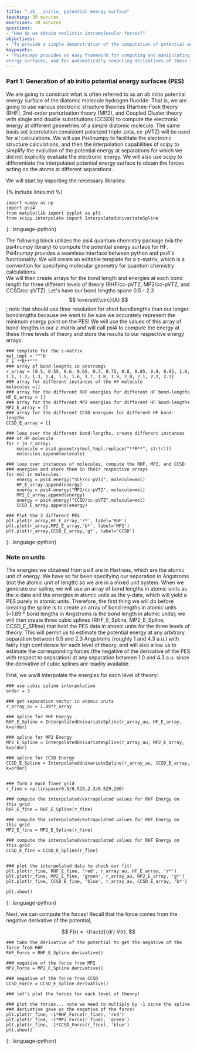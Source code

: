 ```yaml
---
title: "_ab_ _initio_ potential energy surface"
teaching: 30 minutes
exercises: 30 minutes
questions:
- "How do we obtain realistic intramolecular forces?"
objectives:
- "To provide a simple demonstration of the computation of potential energy surfaces for a diatomic molecule and subsequent determination of intramolecular forces."
keypoints:
- "Psi4numpy provides an easy framework for computing and manipulating quantum chemical properties, including molecular energies required for potential energy surfaces.  Scipy's interpolation libraries can facilitate the fitting of potential
energy surfaces, and for automatically computing derivatives of these surfaces to obtain intramolecular forces."
---
```


<script type="text/javascript" async
  src="https://cdnjs.cloudflare.com/ajax/libs/mathjax/2.7.7/MathJax.js?config=TeX-MML-AM_CHTML">
</script>

 <script src="https://unpkg.com/ngl@0.10.4/dist/ngl.js"></script>
 
### Part 1: Generation of ab initio potential energy surfaces (PES)
We are going to construct what is often referred to as an ab initio potential energy surface of the diatomic molecule hydrogen fluoride. That is, we are going to use various electronic structure theories (Hartree-Fock theory (RHF), 2nd-order perturbation theory (MP2), and Coupled Cluster theory with single and double substitutions (CCSD)) to compute the electronic energy at different geometries of a simple diatomic molecule. The same basis set (correlation consistent polarized triple-zeta, cc-pVTZ) will be used for all calculations. We will use Psi4numpy to facilitate the electronic structure calculations, and then the interpolation capabilities of scipy to simplify the evalution of the potential energy at separations for which we did not explicitly evaluate the electronic energy. We will also use scipy to differentiate the interpolated potential energy surface to obtain the forces acting on the atoms at different separations.

We will start by importing the necessary libraries:
 
{% include links.md %}

``` 
import numpy as np
import psi4
from matplotlib import pyplot as plt
from scipy.interpolate import InterpolatedUnivariateSpline
```
{: .language-python}

The following block utilizes the psi4 quantum chemistry package (via the psi4numpy library) to compute the potential energy surface for HF.  Psi4numpy provides a seamless interface between python and psi4's functionality.
We will create an editable template for a z-matrix, which is a convention for specifying molecular geometry for quantum chemistry calculations.  
We will then create arrays for the bond length and energies at each bond length for three different levels of theory (RHF/cc-pVTZ, 
MP2/cc-pVTZ, and CCSD/cc-pVTZ). Let's have our bond lengths spane 0.5 - 2.3 $$ \overset{\circ}{A} $$; note that should use finer resolution for short bondlengths than our longer bondlengths because we want to be sure we accurately represent the minimum energy point on the PES!  We will use the values of this array of bond-lengths in our z-matrix and will call psi4 to compute the energy at these three levels of theory and store the results to our respective energy arrays.

``` 
### template for the z-matrix
mol_tmpl = """H
F 1 **R**"""
### array of bond-lengths in anstromgs
r_array = [0.5, 0.55, 0.6, 0.65, 0.7, 0.75, 0.8, 0.85, 0.9, 0.95, 1.0, 1.1, 1.2, 1.3, 1.4, 1.5, 1.6, 1.7, 1.8, 1.9, 2.0, 2.1, 2.2, 2.3]
### array for different instances of the HF molecule
molecules =[]
### array for the different RHF energies for different HF bond-lengths
HF_E_array = []
### array for the different MP2 energies for different HF bond-lengths
MP2_E_array = []
### array for the different CCSD energies for different HF bond-lengths
CCSD_E_array = []

### loop over the different bond-lengths, create different instances
### of HF molecule
for r in r_array:
    molecule = psi4.geometry(mol_tmpl.replace("**R**", str(r)))
    molecules.append(molecule)
    
### loop over instances of molecules, compute the RHF, MP2, and CCSD
### energies and store them in their respective arrays
for mol in molecules:
    energy = psi4.energy("SCF/cc-pVTZ", molecule=mol)
    HF_E_array.append(energy)
    energy = psi4.energy("MP2/cc-pVTZ", molecule=mol)
    MP2_E_array.append(energy)
    energy = psi4.energy("CCSD/cc-pVTZ",molecule=mol)
    CCSD_E_array.append(energy)

### Plot the 3 different PES
plt.plot(r_array,HF_E_array,'r*', label='RHF')
plt.plot(r_array,MP2_E_array,'b*', label='MP2')
plt.plot(r_array,CCSD_E_array,'g*', label='CCSD')
```
{: .language-python}

### Note on units
The energies we obtained from psi4 are in Hartrees, which are the atomic unit of energy. We have so far been specifying our separation in Angstroms (not the atomic unit of length) so we are in a mixed unit system. When we generate our spline, we will use an array of bond lengths in atomic units as the x-data and the energies in atomic units as the y-data, which will yield a PES purely in atomic units. Therefore, the first thing we will do before creating the spline is to create an array of bond lengths in atomic units (~1.89 * bond lengths in Angstroms is the bond length in atomic units); we will then create three cubic splines (RHF_E_Spline, MP2_E_Spline, CCSD_E_SPline) that hold the PES data in atomic units for the three levels of theory.  This will permit us to 
estimate the potential energy at any arbitrary separation between 0.5 and 2.3 Angstroms (roughly 
1 and 4.3 a.u.) with fairly high confidence for each level of theory, and will also allow us to estimate the corresponding
forces (the negative of the derivative of the PES with respect to separation)
at any separation between 1.0 and 4.3 a.u. since the derivative of cubic splines are readily available.

First, we wwill interpolate the energies for each level of theory:

``` 
### use cubic spline interpolation
order = 3

### get separation vector in atomic units
r_array_au = 1.89*r_array 

### spline for RHF Energy
RHF_E_Spline = InterpolatedUnivariateSpline(r_array_au, HF_E_array, k=order)

### spline for MP2 Energy
MP2_E_Spline = InterpolatedUnivariateSpline(r_array_au, MP2_E_array, k=order)

### spline for CCSD Energy
CCSD_E_Spline = InterpolatedUnivariateSpline(r_array_au, CCSD_E_array, k=order)


### form a much finer grid
r_fine = np.linspace(0.5/0.529,2.3/0.529,200)

### compute the interpolated/extrapolated values for RHF Energy on this grid
RHF_E_fine = RHF_E_Spline(r_fine)

### compute the interpolated/extrapolated values for RHF Energy on this grid
MP2_E_fine = MP2_E_Spline(r_fine)

### compute the interpolated/extrapolated values for RHF Energy on this grid
CCSD_E_fine = CCSD_E_Spline(r_fine)


### plot the interpolated data to check our fit!
plt.plot(r_fine, RHF_E_fine, 'red', r_array_au, HF_E_array, 'r*')
plt.plot(r_fine, MP2_E_fine, 'green', r_array_au, MP2_E_array, 'g*')
plt.plot(r_fine, CCSD_E_fine, 'blue', r_array_au, CCSD_E_array, 'b*')

plt.show()
```
{: .language-python}

Next, we can compute the forces!  Recall that the force comes from the negative derivative of the potential,

$$ F(r) = -\frac{d}{dr} V(r). $$

```
### take the derivative of the potential to get the negative of the force from RHF
RHF_Force = RHF_E_Spline.derivative() 

### negative of the force from MP2
MP2_Force = MP2_E_Spline.derivative()

### negative of the force from CCSD
CCSD_Force = CCSD_E_Spline.derivative()

### let's plot the forces for each level of theory!

### plot the forces... note we need to multiply by -1 since the spline
### derivative gave us the negative of the force!
plt.plot(r_fine, -1*RHF_Force(r_fine), 'red')
plt.plot(r_fine, -1*MP2_Force(r_fine), 'green')
plt.plot(r_fine, -1*CCSD_Force(r_fine), 'blue')
plt.show()
```
{: .language-python}
